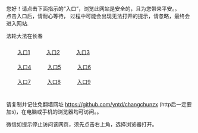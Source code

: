 您好！请点击下面指示的“入口”，浏览此网站是安全的，且为您带来平安。。 <br/>
点击入口后，请耐心等待， 过程中可能会出现无法打开的提示，请忽略，最终会进入网站. </br>

法轮大法在长春<br/>
<div style="padding:10px"><a style="margin:20px" target="_blank" href="https://doueuxqygy4oe.cloudfront.net/2Qpsp?novgox" id="ccLink1" rel="nofollow">入口1</a> <a target="_blank" style="margin:20px" href="https://d1ejkcydm0vxn7.cloudfront.net/2Qpsp?fixaelid" id="ccLink2" rel="nofollow">入口2</a> <a style="margin:20px" target="_blank" href="https://d3pb3vxyo3pv2e.cloudfront.net/2Qpsp?elxcoaw" id="ccLink3" rel="nofollow">入口3</a></div>

<div style="padding:10px" ><a style="margin:20px" target="_blank" href="https://doueuxqygy4oe.cloudfront.net/2Qpsp?novgox" id="ccLink4" rel="nofollow">入口4</a> <a style="margin:20px" href="https://d1ejkcydm0vxn7.cloudfront.net/2Qpsp?fixaelid" target="_blank" id="ccLink5" rel="nofollow">入口5</a> <a style="margin:20px" href="https://d3pb3vxyo3pv2e.cloudfront.net/2Qpsp?elxcoaw" target="_blank" id="ccLink6" rel="nofollow">入口6</a></div>

<div style="padding:10px"><a style="margin:20px" target="_blank" href="https://doueuxqygy4oe.cloudfront.net/2Qpsp?novgox" id="ccLink7" rel="nofollow">入口7</a> <a style="margin:20px" href="https://d1ejkcydm0vxn7.cloudfront.net/2Qpsp?fixaelid" target="_blank" id="ccLink8" rel="nofollow">入口8</a> <a style="margin:20px" target="_blank" href="https://d3pb3vxyo3pv2e.cloudfront.net/2Qpsp?elxcoaw" id="ccLink9" rel="nofollow">入口9</a></div>

<br/>



请复制并记住免翻墙网址 https://github.com/yntd/changchunzx (http后一定要加s)，在电脑或手机的浏览器均可访问。。<br/>

微信如提示停止访问该网页，须先点击右上角，选择浏览器打开。
